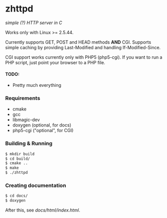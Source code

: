 # zhttpd
_simple (?) HTTP server in C_

Works only with Linux >= 2.5.44.

Currently supports GET, POST and HEAD methods **AND** CGI. Supports simple caching by providing Last-Modified and handling If-Modified-Since.

CGI support works currently only with PHP5 (php5-cgi). If you want to run a PHP script, just point your browser to a PHP file.

#### TODO:
* Pretty much everything

### Requirements
* cmake
* gcc
* libmagic-dev
* doxygen (optional, for docs)
* php5-cgi ("optional", for CGI)

### Building & Running
```bash
$ mkdir build
$ cd build/
$ cmake ..
$ make
$ ./zhttpd
```

### Creating documentation
```bash
$ cd docs/
$ doxygen
```
After this, see _docs/html/index.html_.
